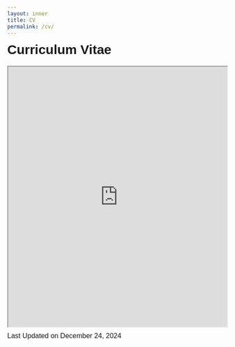 ```yaml
---
layout: inner
title: CV
permalink: /cv/
---
```

<div class="row" style="margin-top: 10px;">
<div style="font-size:30px; font-family: 'Source Sans 3', sans-serif; font-weight: bold; margin-bottom: 20px;">Curriculum Vitae</div>
<iframe src="https://drive.google.com/file/d/1WvcqoA-j-QZs7dYCHDgWUpAcpNw_E33R/preview" width="100%" height="600" allow="autoplay"></iframe>
</div>
<div class="row" style="margin-top: 10px;">
<div style="font-size:16px; font-family: 'Source Sans 3', sans-serif;">Last Updated on December 24, 2024</div>
</div>
